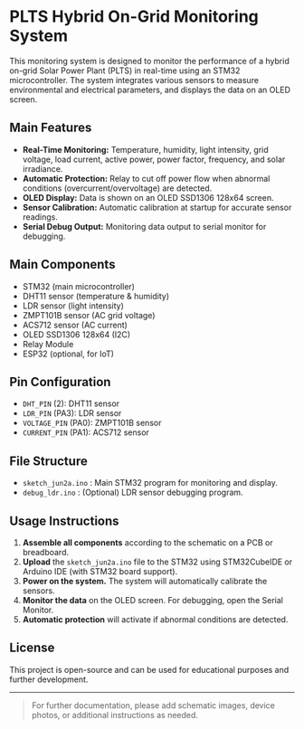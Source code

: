 # PLTS Hybrid On-Grid Monitoring System

This monitoring system is designed to monitor the performance of a hybrid on-grid Solar Power Plant (PLTS) in real-time using an STM32 microcontroller. The system integrates various sensors to measure environmental and electrical parameters, and displays the data on an OLED screen.

## Main Features
- **Real-Time Monitoring:** Temperature, humidity, light intensity, grid voltage, load current, active power, power factor, frequency, and solar irradiance.
- **Automatic Protection:** Relay to cut off power flow when abnormal conditions (overcurrent/overvoltage) are detected.
- **OLED Display:** Data is shown on an OLED SSD1306 128x64 screen.
- **Sensor Calibration:** Automatic calibration at startup for accurate sensor readings.
- **Serial Debug Output:** Monitoring data output to serial monitor for debugging.

## Main Components
- STM32 (main microcontroller)
- DHT11 sensor (temperature & humidity)
- LDR sensor (light intensity)
- ZMPT101B sensor (AC grid voltage)
- ACS712 sensor (AC current)
- OLED SSD1306 128x64 (I2C)
- Relay Module
- ESP32 (optional, for IoT)

## Pin Configuration
- `DHT_PIN` (2): DHT11 sensor
- `LDR_PIN` (PA3): LDR sensor
- `VOLTAGE_PIN` (PA0): ZMPT101B sensor
- `CURRENT_PIN` (PA1): ACS712 sensor

## File Structure
- `sketch_jun2a.ino` : Main STM32 program for monitoring and display.
- `debug_ldr.ino` : (Optional) LDR sensor debugging program.

## Usage Instructions
1. **Assemble all components** according to the schematic on a PCB or breadboard.
2. **Upload** the `sketch_jun2a.ino` file to the STM32 using STM32CubeIDE or Arduino IDE (with STM32 board support).
3. **Power on the system.** The system will automatically calibrate the sensors.
4. **Monitor the data** on the OLED screen. For debugging, open the Serial Monitor.
5. **Automatic protection** will activate if abnormal conditions are detected.

## License
This project is open-source and can be used for educational purposes and further development.

---

> For further documentation, please add schematic images, device photos, or additional instructions as needed. 